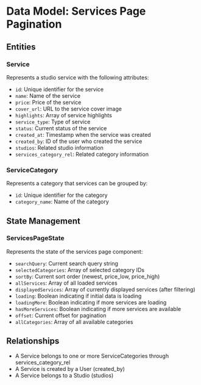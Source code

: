 # Data Model: Services Page Pagination

## Entities

### Service
Represents a studio service with the following attributes:
- `id`: Unique identifier for the service
- `name`: Name of the service
- `price`: Price of the service
- `cover_url`: URL to the service cover image
- `highlights`: Array of service highlights
- `service_type`: Type of service
- `status`: Current status of the service
- `created_at`: Timestamp when the service was created
- `created_by`: ID of the user who created the service
- `studios`: Related studio information
- `services_category_rel`: Related category information

### ServiceCategory
Represents a category that services can be grouped by:
- `id`: Unique identifier for the category
- `category_name`: Name of the category

## State Management

### ServicesPageState
Represents the state of the services page component:
- `searchQuery`: Current search query string
- `selectedCategories`: Array of selected category IDs
- `sortBy`: Current sort order (newest, price_low, price_high)
- `allServices`: Array of all loaded services
- `displayedServices`: Array of currently displayed services (after filtering)
- `loading`: Boolean indicating if initial data is loading
- `loadingMore`: Boolean indicating if more services are loading
- `hasMoreServices`: Boolean indicating if more services are available
- `offset`: Current offset for pagination
- `allCategories`: Array of all available categories

## Relationships
- A Service belongs to one or more ServiceCategories through services_category_rel
- A Service is created by a User (created_by)
- A Service belongs to a Studio (studios)